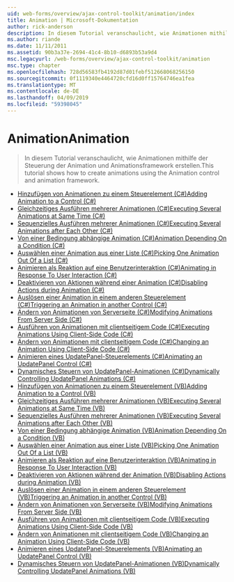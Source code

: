 ```yaml
---
uid: web-forms/overview/ajax-control-toolkit/animation/index
title: Animation | Microsoft-Dokumentation
author: rick-anderson
description: In diesem Tutorial veranschaulicht, wie Animationen mithilfe der Steuerung der Animation und Animationsframework erstellen.
ms.author: riande
ms.date: 11/11/2011
ms.assetid: 90b3a37e-2694-41c4-8b10-d6893b53a9d4
msc.legacyurl: /web-forms/overview/ajax-control-toolkit/animation
msc.type: chapter
ms.openlocfilehash: 728d56583fb4192d87d01febf512668068256150
ms.sourcegitcommit: 0f1119340e4464720cfd16d0ff15764746ea1fea
ms.translationtype: MT
ms.contentlocale: de-DE
ms.lasthandoff: 04/09/2019
ms.locfileid: "59398045"
---
```

# <a name="animation"></a><span data-ttu-id="a17e0-103">Animation</span><span class="sxs-lookup"><span data-stu-id="a17e0-103">Animation</span></span>

> <span data-ttu-id="a17e0-104">In diesem Tutorial veranschaulicht, wie Animationen mithilfe der Steuerung der Animation und Animationsframework erstellen.</span><span class="sxs-lookup"><span data-stu-id="a17e0-104">This tutorial shows how to create animations using the Animation control and animation framework.</span></span>


- [<span data-ttu-id="a17e0-105">Hinzufügen von Animationen zu einem Steuerelement (C#)</span><span class="sxs-lookup"><span data-stu-id="a17e0-105">Adding Animation to a Control (C#)</span></span>](adding-animation-to-a-control-cs.md)
- [<span data-ttu-id="a17e0-106">Gleichzeitiges Ausführen mehrerer Animationen (C#)</span><span class="sxs-lookup"><span data-stu-id="a17e0-106">Executing Several Animations at Same Time (C#)</span></span>](executing-several-animations-at-the-same-time-cs.md)
- [<span data-ttu-id="a17e0-107">Sequenzielles Ausführen mehrerer Animationen (C#)</span><span class="sxs-lookup"><span data-stu-id="a17e0-107">Executing Several Animations after Each Other (C#)</span></span>](executing-several-animations-after-each-other-cs.md)
- [<span data-ttu-id="a17e0-108">Von einer Bedingung abhängige Animation (C#)</span><span class="sxs-lookup"><span data-stu-id="a17e0-108">Animation Depending On a Condition (C#)</span></span>](animation-depending-on-a-condition-cs.md)
- [<span data-ttu-id="a17e0-109">Auswählen einer Animation aus einer Liste (C#)</span><span class="sxs-lookup"><span data-stu-id="a17e0-109">Picking One Animation Out Of a List (C#)</span></span>](picking-one-animation-out-of-a-list-cs.md)
- [<span data-ttu-id="a17e0-110">Animieren als Reaktion auf eine Benutzerinteraktion (C#)</span><span class="sxs-lookup"><span data-stu-id="a17e0-110">Animating in Response To User Interaction (C#)</span></span>](animating-in-response-to-user-interaction-cs.md)
- [<span data-ttu-id="a17e0-111">Deaktivieren von Aktionen während einer Animation (C#)</span><span class="sxs-lookup"><span data-stu-id="a17e0-111">Disabling Actions during Animation (C#)</span></span>](disabling-actions-during-animation-cs.md)
- [<span data-ttu-id="a17e0-112">Auslösen einer Animation in einem anderen Steuerelement (C#)</span><span class="sxs-lookup"><span data-stu-id="a17e0-112">Triggering an Animation in another Control (C#)</span></span>](triggering-an-animation-in-another-control-cs.md)
- [<span data-ttu-id="a17e0-113">Ändern von Animationen von Serverseite (C#)</span><span class="sxs-lookup"><span data-stu-id="a17e0-113">Modifying Animations From Server Side (C#)</span></span>](modifying-animations-from-the-server-side-cs.md)
- [<span data-ttu-id="a17e0-114">Ausführen von Animationen mit clientseitigem Code (C#)</span><span class="sxs-lookup"><span data-stu-id="a17e0-114">Executing Animations Using Client-Side Code (C#)</span></span>](executing-animations-using-client-side-code-cs.md)
- [<span data-ttu-id="a17e0-115">Ändern von Animationen mit clientseitigem Code (C#)</span><span class="sxs-lookup"><span data-stu-id="a17e0-115">Changing an Animation Using Client-Side Code (C#)</span></span>](changing-an-animation-using-client-side-code-cs.md)
- [<span data-ttu-id="a17e0-116">Animieren eines UpdatePanel-Steuerelements (C#)</span><span class="sxs-lookup"><span data-stu-id="a17e0-116">Animating an UpdatePanel Control (C#)</span></span>](animating-an-updatepanel-control-cs.md)
- [<span data-ttu-id="a17e0-117">Dynamisches Steuern von UpdatePanel-Animationen (C#)</span><span class="sxs-lookup"><span data-stu-id="a17e0-117">Dynamically Controlling UpdatePanel Animations (C#)</span></span>](dynamically-controlling-updatepanel-animations-cs.md)
- [<span data-ttu-id="a17e0-118">Hinzufügen von Animationen zu einem Steuerelement (VB)</span><span class="sxs-lookup"><span data-stu-id="a17e0-118">Adding Animation to a Control (VB)</span></span>](adding-animation-to-a-control-vb.md)
- [<span data-ttu-id="a17e0-119">Gleichzeitiges Ausführen mehrerer Animationen (VB)</span><span class="sxs-lookup"><span data-stu-id="a17e0-119">Executing Several Animations at Same Time (VB)</span></span>](executing-several-animations-at-the-same-time-vb.md)
- [<span data-ttu-id="a17e0-120">Sequenzielles Ausführen mehrerer Animationen (VB)</span><span class="sxs-lookup"><span data-stu-id="a17e0-120">Executing Several Animations after Each Other (VB)</span></span>](executing-several-animations-after-each-other-vb.md)
- [<span data-ttu-id="a17e0-121">Von einer Bedingung abhängige Animation (VB)</span><span class="sxs-lookup"><span data-stu-id="a17e0-121">Animation Depending On a Condition (VB)</span></span>](animation-depending-on-a-condition-vb.md)
- [<span data-ttu-id="a17e0-122">Auswählen einer Animation aus einer Liste (VB)</span><span class="sxs-lookup"><span data-stu-id="a17e0-122">Picking One Animation Out Of a List (VB)</span></span>](picking-one-animation-out-of-a-list-vb.md)
- [<span data-ttu-id="a17e0-123">Animieren als Reaktion auf eine Benutzerinteraktion (VB)</span><span class="sxs-lookup"><span data-stu-id="a17e0-123">Animating in Response To User Interaction (VB)</span></span>](animating-in-response-to-user-interaction-vb.md)
- [<span data-ttu-id="a17e0-124">Deaktivieren von Aktionen während der Animation (VB)</span><span class="sxs-lookup"><span data-stu-id="a17e0-124">Disabling Actions during Animation (VB)</span></span>](disabling-actions-during-animation-vb.md)
- [<span data-ttu-id="a17e0-125">Auslösen einer Animation in einem anderen Steuerelement (VB)</span><span class="sxs-lookup"><span data-stu-id="a17e0-125">Triggering an Animation in another Control (VB)</span></span>](triggering-an-animation-in-another-control-vb.md)
- [<span data-ttu-id="a17e0-126">Ändern von Animationen von Serverseite (VB)</span><span class="sxs-lookup"><span data-stu-id="a17e0-126">Modifying Animations From Server Side (VB)</span></span>](modifying-animations-from-the-server-side-vb.md)
- [<span data-ttu-id="a17e0-127">Ausführen von Animationen mit clientseitigem Code (VB)</span><span class="sxs-lookup"><span data-stu-id="a17e0-127">Executing Animations Using Client-Side Code (VB)</span></span>](executing-animations-using-client-side-code-vb.md)
- [<span data-ttu-id="a17e0-128">Ändern von Animationen mit clientseitigem Code (VB)</span><span class="sxs-lookup"><span data-stu-id="a17e0-128">Changing an Animation Using Client-Side Code (VB)</span></span>](changing-an-animation-using-client-side-code-vb.md)
- [<span data-ttu-id="a17e0-129">Animieren eines UpdatePanel-Steuerelements (VB)</span><span class="sxs-lookup"><span data-stu-id="a17e0-129">Animating an UpdatePanel Control (VB)</span></span>](animating-an-updatepanel-control-vb.md)
- [<span data-ttu-id="a17e0-130">Dynamisches Steuern von UpdatePanel-Animationen (VB)</span><span class="sxs-lookup"><span data-stu-id="a17e0-130">Dynamically Controlling UpdatePanel Animations (VB)</span></span>](dynamically-controlling-updatepanel-animations-vb.md)
